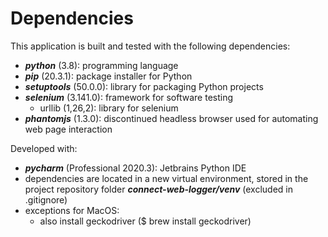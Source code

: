 # Dependencies

This application is built and tested with the following dependencies:

- ***python*** (3.8): programming language
- ***pip*** (20.3.1): package installer for Python
- ***setuptools*** (50.0.0): library for packaging Python projects
- ***selenium*** (3.141.0): framework for software testing
  - urllib (1,26,2): library for selenium
- ***phantomjs*** (1.3.0): discontinued headless browser used for automating web page interaction

Developed with:

- ***pycharm*** (Professional 2020.3): Jetbrains Python IDE 
- dependencies are located in a new virtual environment, stored in the project repository folder ***connect-web-logger/venv*** (excluded in .gitignore)
- exceptions for MacOS: 
  - also install geckodriver ($ brew install geckodriver)
